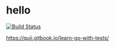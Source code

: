 # hello
[![Build Status](https://travis-ci.com/netmee/hello.svg?branch=master)](https://travis-ci.com/netmee/hello)


https://quii.gitbook.io/learn-go-with-tests/
